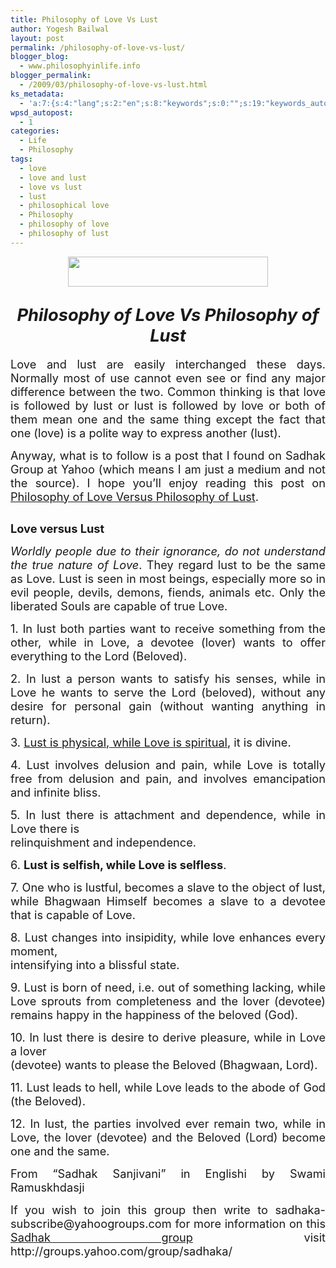 ```yaml
---
title: Philosophy of Love Vs Lust
author: Yogesh Bailwal
layout: post
permalink: /philosophy-of-love-vs-lust/
blogger_blog:
  - www.philosophyinlife.info
blogger_permalink:
  - /2009/03/philosophy-of-love-vs-lust.html
ks_metadata:
  - 'a:7:{s:4:"lang";s:2:"en";s:8:"keywords";s:0:"";s:19:"keywords_autoupdate";s:1:"0";s:11:"description";s:0:"";s:22:"description_autoupdate";s:1:"0";s:5:"title";s:0:"";s:6:"robots";s:12:"index,follow";}'
wpsd_autopost:
  - 1
categories:
  - Life
  - Philosophy
tags:
  - love
  - love and lust
  - love vs lust
  - lust
  - philosophical love
  - Philosophy
  - philosophy of love
  - philosophy of lust
---
```

<a href="http://3.bp.blogspot.com/_isvJWsX6PsU/SbIs1TnVDqI/AAAAAAAAADY/z_567tdbOC8/s1600-h/philosophy-of-love-vs-lust.jpg" onblur="try {parent.deselectBloggerImageGracefully();} catch(e) {}"><img id="BLOGGER_PHOTO_ID_5310356204933156514" style="cursor: pointer; display: block; height: 48px; margin: 0px auto 10px; text-align: center; width: 320px;" src="http://3.bp.blogspot.com/_isvJWsX6PsU/SbIs1TnVDqI/AAAAAAAAADY/z_567tdbOC8/s320/philosophy-of-love-vs-lust.jpg" border="0" alt="" /></a>

<div style="text-align: center;">
  <h2>
    <span style="font-size: 130%;"><span style="font-style: italic; font-weight: bold;">Philosophy of Love Vs Philosophy of Lust</span></span>
  </h2>
</div>

<div style="text-align: justify;">
  <p>
    <span style="font-size: 130%;">Love and lust are easily interchanged these days. Normally most of use cannot even see or find any major difference between the two. Common thinking is that love is followed by lust or lust is followed by love or both of them mean one and the same thing except the fact that one (love) is a polite way to express another (lust).</span>
  </p>
  
  <p>
    <span style="font-size: 130%;">Anyway, what is to follow is a post that I found on Sadhak Group at Yahoo (which means I am just a medium and not the source). I hope you&#8217;ll enjoy reading this post on <a href="http://www.philosophyinlife.info/27/philosophy-of-love-vs-lust.htm" target="_self">Philosophy of Love Versus Philosophy of Lust</a>.</span>
  </p>
</div>

## <div style="text-align: center;">
  <span style="font-size: 130%;"><span style="font-weight: bold;">Love versus Lust</span></span>
</div>

<div style="text-align: justify;">
  <p>
    <span style="font-size: 130%;"><em>Worldly people due to their ignorance, do not understand the true nature of Love</em>. They regard lust to be the same as Love. Lust is seen in most beings, especially more so in evil people, devils, demons, fiends, animals etc. Only the liberated Souls are capable of true Love.</span>
  </p>
  
  <p>
    <span style="font-size: 130%;"> 1. In lust both parties want to receive something from the other, while in Love, a devotee (lover) wants to offer everything to the Lord (Beloved).</span>
  </p>
  
  <p>
    <span style="font-size: 130%;"> 2. In lust a person wants to satisfy his senses, while in Love he wants to serve the Lord (beloved), without any desire for personal gain (without wanting anything in return).</span>
  </p>
  
  <p>
    <span style="font-size: 130%;"> 3. <span style="text-decoration: underline;">Lust is physical, while Love is spiritual</span>, it is divine.</span>
  </p>
  
  <p>
    <span style="font-size: 130%;"> 4. Lust involves delusion and pain, while Love is totally free from delusion and pain, and involves emancipation and infinite bliss.</span>
  </p>
  
  <p>
    <span style="font-size: 130%;"> 5. In lust there is attachment and dependence, while in Love there is</span><br /> <span style="font-size: 130%;"> relinquishment and independence.</span>
  </p>
  
  <p>
    <span style="font-size: 130%;"> 6. <strong>Lust is selfish, while Love is selfless</strong>.</span>
  </p>
  
  <p>
    <span style="font-size: 130%;"> 7. One who is lustful, becomes a slave to the object of lust, while Bhagwaan Himself becomes a slave to a devotee that is capable of Love.</span>
  </p>
  
  <p>
    <span style="font-size: 130%;"> 8. Lust changes into insipidity, while love enhances every moment,</span><br /> <span style="font-size: 130%;"> intensifying into a blissful state.</span>
  </p>
  
  <p>
    <span style="font-size: 130%;"> 9. Lust is born of need, i.e. out of something lacking, while Love sprouts from completeness and the lover (devotee) remains happy in the happiness of the beloved (God).</span>
  </p>
  
  <p>
    <span style="font-size: 130%;"> 10. In lust there is desire to derive pleasure, while in Love a lover</span><br /> <span style="font-size: 130%;"> (devotee) wants to please the Beloved (Bhagwaan, Lord).</span>
  </p>
  
  <p>
    <span style="font-size: 130%;"> 11. Lust leads to hell, while Love leads to the abode of God (the Beloved).</span>
  </p>
  
  <p>
    <span style="font-size: 130%;"> 12. In lust, the parties involved ever remain two, while in Love, the lover (devotee) and the Beloved (Lord) become one and the same.</span>
  </p>
  
  <p>
    <span style="font-size: 130%;">From &#8220;Sadhak Sanjivani&#8221; in Englishi by Swami Ramuskhdasji</span>
  </p>
  
  <p>
    <span style="font-size: 130%;">If you wish to join this group then write to sadhaka-subscribe@yahoogroups.com for more information on this <a href="http://www.philosophyinlife.info/sadhaks-hinduism-spirituality/">Sadhak group</a> visit http://groups.yahoo.com/group/sadhaka/</span>
  </p>
</div>